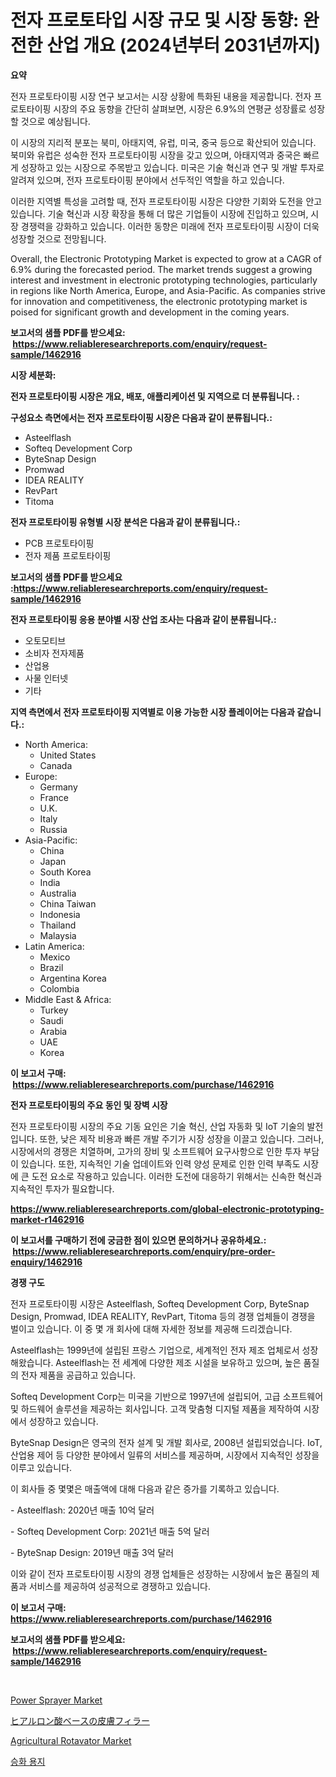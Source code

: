 <p><h1>전자 프로토타입 시장 규모 및 시장 동향: 완전한 산업 개요 (2024년부터 2031년까지)</h1></p><p><strong>요약</strong></p>
<p><p>전자 프로토타이핑 시장 연구 보고서는 시장 상황에 특화된 내용을 제공합니다. 전자 프로토타이핑 시장의 주요 동향을 간단히 살펴보면, 시장은 6.9%의 연평균 성장률로 성장할 것으로 예상됩니다. </p><p>이 시장의 지리적 분포는 북미, 아태지역, 유럽, 미국, 중국 등으로 확산되어 있습니다. 북미와 유럽은 성숙한 전자 프로토타이핑 시장을 갖고 있으며, 아태지역과 중국은 빠르게 성장하고 있는 시장으로 주목받고 있습니다. 미국은 기술 혁신과 연구 및 개발 투자로 알려져 있으며, 전자 프로토타이핑 분야에서 선두적인 역할을 하고 있습니다. </p><p>이러한 지역별 특성을 고려할 때, 전자 프로토타이핑 시장은 다양한 기회와 도전을 안고 있습니다. 기술 혁신과 시장 확장을 통해 더 많은 기업들이 시장에 진입하고 있으며, 시장 경쟁력을 강화하고 있습니다. 이러한 동향은 미래에 전자 프로토타이핑 시장이 더욱 성장할 것으로 전망됩니다.</p><p>Overall, the Electronic Prototyping Market is expected to grow at a CAGR of 6.9% during the forecasted period. The market trends suggest a growing interest and investment in electronic prototyping technologies, particularly in regions like North America, Europe, and Asia-Pacific. As companies strive for innovation and competitiveness, the electronic prototyping market is poised for significant growth and development in the coming years.</p></p>
<p><strong>보고서의 샘플 PDF를 받으세요: &nbsp;<a href="https://www.reliableresearchreports.com/enquiry/request-sample/1462916">https://www.reliableresearchreports.com/enquiry/request-sample/1462916</a></strong></p>
<p><strong>시장 세분화:</strong></p>
<p><strong> 전자 프로토타이핑 시장은 개요, 배포, 애플리케이션 및 지역으로 더 분류됩니다. :</strong></p>
<p><strong>구성요소 측면에서는 전자 프로토타이핑 시장은 다음과 같이 분류됩니다.:</strong></p>
<p><ul><li>Asteelflash</li><li>Softeq Development Corp</li><li>ByteSnap Design</li><li>Promwad</li><li>IDEA REALITY</li><li>RevPart</li><li>Titoma</li></ul></p>
<p><strong> 전자 프로토타이핑 유형별 시장 분석은 다음과 같이 분류됩니다.:</strong></p>
<p><ul><li>PCB 프로토타이핑</li><li>전자 제품 프로토타이핑</li></ul></p>
<p><strong>보고서의 샘플 PDF를 받으세요 :<a href="https://www.reliableresearchreports.com/enquiry/request-sample/1462916">https://www.reliableresearchreports.com/enquiry/request-sample/1462916</a></strong></p>
<p><strong> 전자 프로토타이핑 응용 분야별 시장 산업 조사는 다음과 같이 분류됩니다.:</strong></p>
<p><ul><li>오토모티브</li><li>소비자 전자제품</li><li>산업용</li><li>사물 인터넷</li><li>기타</li></ul></p>
<p><strong>지역 측면에서 전자 프로토타이핑 지역별로 이용 가능한 시장 플레이어는 다음과 같습니다.:</strong></p>
<p><ul>
    <li>
        North America:
        <ul>
            <li>United States</li>
            <li>Canada</li>
        </ul>
    </li>
    <li>
        Europe:
        <ul>
            <li>Germany</li>
            <li>France</li>
            <li>U.K.</li>
            <li>Italy</li>
            <li>Russia</li>
        </ul>
    </li>
    <li>
        Asia-Pacific:
        <ul>
            <li>China</li>
            <li>Japan</li>
            <li>South Korea</li>
            <li>India</li>
            <li>Australia</li>
            <li>China Taiwan</li>
            <li>Indonesia</li>
            <li>Thailand</li>
            <li>Malaysia</li>
        </ul>
    </li>
    <li>
        Latin America:
        <ul>
            <li>Mexico</li>
            <li>Brazil</li>
            <li>Argentina Korea</li>
            <li>Colombia</li>
        </ul>
    </li>
    <li>
        Middle East & Africa:
        <ul>
            <li>Turkey</li>
            <li>Saudi</li>
            <li>Arabia</li>
            <li>UAE</li>
            <li>Korea</li>
        </ul>
    </li>
    </ul></p>
<p><strong>이 보고서 구매: &nbsp;<a href="https://www.reliableresearchreports.com/purchase/1462916">https://www.reliableresearchreports.com/purchase/1462916</a></strong></p>
<p><strong>전자 프로토타이핑의 주요 동인 및 장벽 시장</strong></p>
<p><p>전자 프로토타이핑 시장의 주요 기동 요인은 기술 혁신, 산업 자동화 및 IoT 기술의 발전입니다. 또한, 낮은 제작 비용과 빠른 개발 주기가 시장 성장을 이끌고 있습니다. 그러나, 시장에서의 경쟁은 치열하며, 고가의 장비 및 소프트웨어 요구사항으로 인한 투자 부담이 있습니다. 또한, 지속적인 기술 업데이트와 인력 양성 문제로 인한 인력 부족도 시장에 큰 도전 요소로 작용하고 있습니다. 이러한 도전에 대응하기 위해서는 신속한 혁신과 지속적인 투자가 필요합니다.</p></p>
<p><strong><a href="https://www.reliableresearchreports.com/global-electronic-prototyping-market-r1462916">https://www.reliableresearchreports.com/global-electronic-prototyping-market-r1462916</a></strong></p>
<p><strong>이 보고서를 구매하기 전에 궁금한 점이 있으면 문의하거나 공유하세요.: &nbsp;<a href="https://www.reliableresearchreports.com/enquiry/pre-order-enquiry/1462916">https://www.reliableresearchreports.com/enquiry/pre-order-enquiry/1462916</a></strong></p>
<p><strong>경쟁 구도</strong></p>
<p><p>전자 프로토타이핑 시장은 Asteelflash, Softeq Development Corp, ByteSnap Design, Promwad, IDEA REALITY, RevPart, Titoma 등의 경쟁 업체들이 경쟁을 벌이고 있습니다. 이 중 몇 개 회사에 대해 자세한 정보를 제공해 드리겠습니다.</p><p>Asteelflash는 1999년에 설립된 프랑스 기업으로, 세계적인 전자 제조 업체로서 성장해왔습니다. Asteelflash는 전 세계에 다양한 제조 시설을 보유하고 있으며, 높은 품질의 전자 제품을 공급하고 있습니다.</p><p>Softeq Development Corp는 미국을 기반으로 1997년에 설립되어, 고급 소프트웨어 및 하드웨어 솔루션을 제공하는 회사입니다. 고객 맞춤형 디지털 제품을 제작하여 시장에서 성장하고 있습니다.</p><p>ByteSnap Design은 영국의 전자 설계 및 개발 회사로, 2008년 설립되었습니다. IoT, 산업용 제어 등 다양한 분야에서 일류의 서비스를 제공하며, 시장에서 지속적인 성장을 이루고 있습니다.</p><p>이 회사들 중 몇몇은 매출액에 대해 다음과 같은 증가를 기록하고 있습니다.</p><p>- Asteelflash: 2020년 매출 10억 달러</p><p>- Softeq Development Corp: 2021년 매출 5억 달러</p><p>- ByteSnap Design: 2019년 매출 3억 달러</p><p>이와 같이 전자 프로토타이핑 시장의 경쟁 업체들은 성장하는 시장에서 높은 품질의 제품과 서비스를 제공하여 성공적으로 경쟁하고 있습니다.</p></p>
<p><strong>이 보고서 구매: &nbsp; <a href="https://www.reliableresearchreports.com/purchase/1462916">https://www.reliableresearchreports.com/purchase/1462916</a></strong></p>
<p><strong>보고서의 샘플 PDF를 받으세요: &nbsp;<a href="https://www.reliableresearchreports.com/enquiry/request-sample/1462916">https://www.reliableresearchreports.com/enquiry/request-sample/1462916</a></strong><strong></strong></p>
<p>&nbsp;</p>
<p><p><a href="https://github.com/pjcfca/Market-Research-Report-List-2/blob/main/power-sprayer-market.md">Power Sprayer Market</a></p><p><a href="https://medium.com/@rebekaanderson14/%E3%83%92%E3%82%A2%E3%83%AB%E3%83%AD%E3%83%B3%E9%85%B8%E3%83%99%E3%83%BC%E3%82%B9%E3%81%AE%E3%83%87%E3%82%A3%E3%83%BC%E3%83%9E%E3%83%AB%E3%83%95%E3%82%A3%E3%83%A9%E3%83%BC%E5%B8%82%E5%A0%B4-2031%E5%B9%B4%E3%81%BE%E3%81%A7%E3%81%AE%E3%83%88%E3%83%AC%E3%83%B3%E3%83%89-%E4%BA%88%E6%B8%AC-%E7%AB%B6%E4%BA%89%E5%88%86%E6%9E%90-d68e0ada3029">ヒアルロン酸ベースの皮膚フィラー</a></p><p><a href="https://github.com/johnbach50/Market-Research-Report-List-3/blob/main/agricultural-rotavator-market.md">Agricultural Rotavator Market</a></p><p><a href="https://github.com/GabrielBlanda5656/Market-Research-Report-List-1/blob/main/687222630766.md">승화 용지</a></p></p>